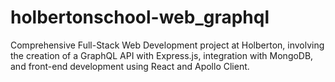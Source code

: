 # holbertonschool-web_graphql
Comprehensive Full-Stack Web Development project at Holberton, involving the creation of a GraphQL API with Express.js, integration with MongoDB, and front-end development using React and Apollo Client.
